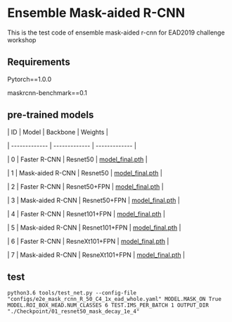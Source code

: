 # Ensemble Mask-aided R-CNN

This is the test code of ensemble mask-aided r-cnn for EAD2019 challenge workshop

## Requirements

Pytorch==1.0.0

maskrcnn-benchmark==0.1

## pre-trained models


| ID  | Model | Backbone | Weights |

| ------------- | ------------- | ------------- |

| 0 | Faster R-CNN | Resnet50 | [model_final.pth](https://drive.google.com/open?id=1Q4zTLX5_m7SKStTALkK2OaJ3nhxdpamu)  |

| 1 | Mask-aided R-CNN | Resnet50 | [model_final.pth](https://drive.google.com/open?id=1XLRRFhrpSDZBRMJntbzoWocGL-hJbAqs)  |

| 2 | Faster R-CNN | Resnet50+FPN | [model_final.pth](https://drive.google.com/open?id=1SO0iNVftgBYFX2kHFs-WCbjTvHcaneCJ)  |

| 3 | Mask-aided R-CNN | Resnet50+FPN | [model_final.pth](https://drive.google.com/open?id=1BVuIIn3Rxh39vfyYkj1AV77Bh8t3pBid)  |

| 4 | Faster R-CNN | Resnet101+FPN | [model_final.pth](https://drive.google.com/open?id=1-foszOeQ7nYWzf-TEVR9q433Gia9MZeM)  |

| 5 | Mask-aided R-CNN | Resnet101+FPN | [model_final.pth](https://drive.google.com/open?id=1QdqRucutSdU6wUWpZzrSr6yurvXmLg-6)  |

| 6 | Faster R-CNN | ResneXt101+FPN | [model_final.pth](https://drive.google.com/open?id=1JCex2jgS60SdbH4dsTifVEUgXod9SDkE)  |

| 7 | Mask-aided R-CNN | ResneXt101+FPN | [model_final.pth](https://drive.google.com/open?id=1MpczZ-IUdDYm0KXMXMwdAK8yC5g5aHmB)  |


## test

    python3.6 tools/test_net.py --config-file "configs/e2e_mask_rcnn_R_50_C4_1x_ead_whole.yaml" MODEL.MASK_ON True MODEL.ROI_BOX_HEAD.NUM_CLASSES 6 TEST.IMS_PER_BATCH 1 OUTPUT_DIR "./Checkpoint/01_resnet50_mask_decay_1e_4"






